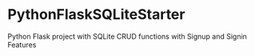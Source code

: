 # PythonFlaskSQLiteStarter

Python Flask project with SQLite CRUD functions with Signup and Signin Features